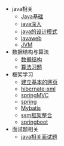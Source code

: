* java相关
  * [Java基础](./document/java/guide.md)  
  * [java深入](./document/java/javaMore.md)
  * [java的设计模式](./document/java/javaDesign.md)
  * [javaweb](./document/java/javaweb.md)
  * [JVM](./document/java/JVM.md)
* 数据结构与算法
  * [数据结构](./document/dataStructure/dataStructure.md)
  * [算法习题](./document/dataStructure/arithmetic.md)
* 框架学习
  * [建立基本的网页](./document/idea/web.md)
  * [hibernate-xml](./document/framework/hibernate-xml.md)  
  * [springMVC](./document/framework/springMVC.md)
  * [spring](./document/framework/spring.md)
  * [Mybatis](./document/framework/Mybatis.md)
  * [ssm框架整合](./document/framework/ssm.md)
  * [springboot](./document/framework/springboot.md)
* 面试题相关
  * [java相关面试题](./document/face/java/interview.md)

